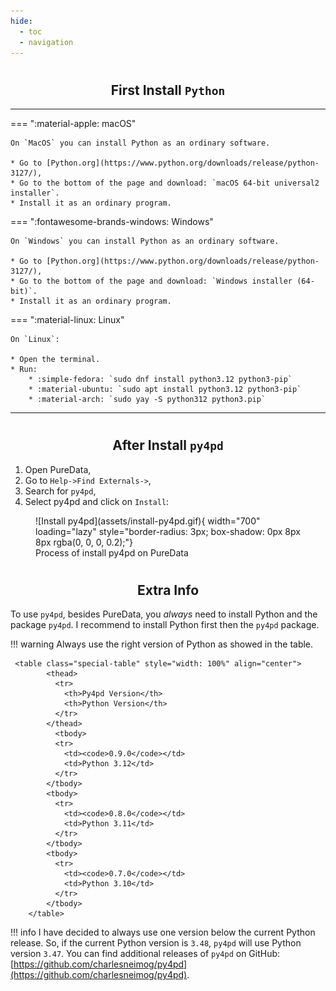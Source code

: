 ```yaml
---
hide:
  - toc
  - navigation
---
```

# <h2 align="center"> **First Install `Python`** </h2>

---

=== ":material-apple: macOS"

    On `MacOS` you can install Python as an ordinary software.

    * Go to [Python.org](https://www.python.org/downloads/release/python-3127/),
    * Go to the bottom of the page and download: `macOS 64-bit universal2 installer`.
    * Install it as an ordinary program.


=== ":fontawesome-brands-windows: Windows"

    On `Windows` you can install Python as an ordinary software.

    * Go to [Python.org](https://www.python.org/downloads/release/python-3127/),
    * Go to the bottom of the page and download: `Windows installer (64-bit)`.
    * Install it as an ordinary program.

=== ":material-linux: Linux"

    On `Linux`:

    * Open the terminal.
    * Run:
        * :simple-fedora: `sudo dnf install python3.12 python3-pip`
        * :material-ubuntu: `sudo apt install python3.12 python3-pip`
        * :material-arch: `sudo yay -S python312 python3.pip`

--- 
# <h2 align="center"> **After Install `py4pd`** </h2>

1. Open PureData,
2. Go to `Help->Find Externals->`,
3. Search for `py4pd`,
4. Select py4pd and click on `Install`:

<figure markdown>
  ![Install py4pd](assets/install-py4pd.gif){ width="700" loading="lazy"  style="border-radius: 3px; box-shadow: 0px 8px 8px rgba(0, 0, 0, 0.2);"}
  <figcaption>Process of install py4pd on PureData</figcaption>
</figure>

# <h2 align="center"> **Extra Info** </h2>


To use `py4pd`, besides PureData, you *always* need to install Python and the package `py4pd`. I recommend to install Python first then the `py4pd` package.

!!! warning
    Always use the right version of Python as showed in the table.
    
    
     <table class="special-table" style="width: 100%" align="center">
            <thead>
              <tr>
                <th>Py4pd Version</th>
                <th>Python Version</th>
              </tr>
            </thead>
              <tbody>
              <tr>
                <td><code>0.9.0</code></td>
                <td>Python 3.12</td>
              </tr>
            </tbody>
            <tbody>
              <tr>
                <td><code>0.8.0</code></td>
                <td>Python 3.11</td>
              </tr>
            </tbody>
            <tbody>
              <tr>
                <td><code>0.7.0</code></td>
                <td>Python 3.10</td>
              </tr>
            </tbody>
        </table>

!!! info
    I have decided to always use one version below the current Python release. So, if the current Python version is `3.48`, `py4pd` will use Python version `3.47`. You can find additional releases of `py4pd` on GitHub: [https://github.com/charlesneimog/py4pd](https://github.com/charlesneimog/py4pd).
